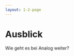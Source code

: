 ```yaml
---
layout: 1-2-page
---
```


# Ausblick

Wie geht es bei Analog weiter?

<template v-slot:right>



<div class="flex flex-col gap-8 p-8">

<div>

### Server-Only Komponenten

https://github.com/analogjs/analog/issues/989

</div>

</div>


</template>
